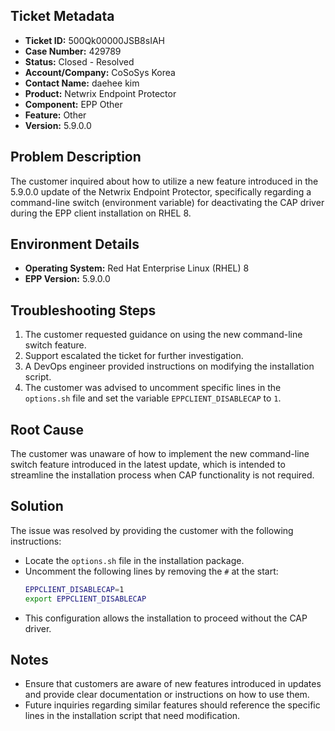 ## Ticket Metadata
- **Ticket ID:** 500Qk00000JSB8sIAH
- **Case Number:** 429789
- **Status:** Closed - Resolved
- **Account/Company:** CoSoSys Korea
- **Contact Name:** daehee kim
- **Product:** Netwrix Endpoint Protector
- **Component:** EPP Other
- **Feature:** Other
- **Version:** 5.9.0.0

## Problem Description
The customer inquired about how to utilize a new feature introduced in the 5.9.0.0 update of the Netwrix Endpoint Protector, specifically regarding a command-line switch (environment variable) for deactivating the CAP driver during the EPP client installation on RHEL 8.

## Environment Details
- **Operating System:** Red Hat Enterprise Linux (RHEL) 8
- **EPP Version:** 5.9.0.0

## Troubleshooting Steps
1. The customer requested guidance on using the new command-line switch feature.
2. Support escalated the ticket for further investigation.
3. A DevOps engineer provided instructions on modifying the installation script.
4. The customer was advised to uncomment specific lines in the `options.sh` file and set the variable `EPPCLIENT_DISABLECAP` to `1`.

## Root Cause
The customer was unaware of how to implement the new command-line switch feature introduced in the latest update, which is intended to streamline the installation process when CAP functionality is not required.

## Solution
The issue was resolved by providing the customer with the following instructions:
- Locate the `options.sh` file in the installation package.
- Uncomment the following lines by removing the `#` at the start:
  ```bash
  EPPCLIENT_DISABLECAP=1
  export EPPCLIENT_DISABLECAP
  ```
- This configuration allows the installation to proceed without the CAP driver.

## Notes
- Ensure that customers are aware of new features introduced in updates and provide clear documentation or instructions on how to use them.
- Future inquiries regarding similar features should reference the specific lines in the installation script that need modification.